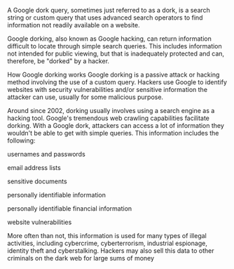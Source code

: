A Google dork query, sometimes just referred to as a dork, is a search string or custom query that uses advanced search operators to find information not readily available on a website.

Google dorking, also known as Google hacking, can return information difficult to locate through simple search queries. This includes information not intended for public viewing, but that is inadequately protected and can, therefore, be "dorked" by a hacker.

How Google dorking works
Google dorking is a passive attack or hacking method involving the use of a custom query. Hackers use Google to identify websites with security vulnerabilities and/or sensitive information the attacker can use, usually for some malicious purpose.

Around since 2002, dorking usually involves using a search engine as a hacking tool. Google's tremendous web crawling capabilities facilitate dorking. With a Google dork, attackers can access a lot of information they wouldn't be able to get with simple queries. This information includes the following:


usernames and passwords

email address lists

sensitive documents

personally identifiable information

personally identifiable financial information

website vulnerabilities

More often than not, this information is used for many types of illegal activities, including cybercrime, cyberterrorism, industrial espionage, identity theft and cyberstalking. Hackers may also sell this data to other criminals on the dark web for large sums of money
